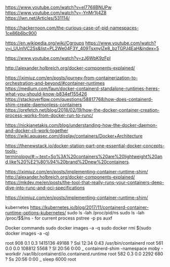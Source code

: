 https://www.youtube.com/watch?v=el7768BNUPw
https://www.youtube.com/watch?v=-YnMr1lj4Z8
https://lwn.net/Articles/531114/

https://hackernoon.com/the-curious-case-of-pid-namespaces-1ce86b6bc900

https://en.wikipedia.org/wiki/Cgroups
https://www.youtube.com/watch?v=j_UUnlVC2Ss&list=PL2We04F3Y_409TsxnyIZe8_bzTGPJ4EaH&index=5

https://www.youtube.com/watch?v=zJ6WbK9zFpI

http://alexander.holbreich.org/docker-components-explained/

https://iximiuz.com/en/posts/journey-from-containerization-to-orchestration-and-beyond/#container-runtimes
https://medium.com/faun/docker-containerd-standalone-runtimes-heres-what-you-should-know-b834ef155426
https://stackoverflow.com/questions/58817768/how-does-containerd-shim-create-daemonless-containers
https://prefetch.net/blog/2018/02/19/how-the-docker-container-creation-process-works-from-docker-run-to-runc/

https://nickjanetakis.com/blog/understanding-how-the-docker-daemon-and-docker-cli-work-together
https://wiki.aquasec.com/display/containers/Docker+Architecture

https://thenewstack.io/docker-station-part-one-essential-docker-concepts-tools-terminology/#:~:text=So%3A%20containers%20are%20lightweight%20and,like%20%E2%80%94%20brand%2Dnew%20containers.


https://iximiuz.com/en/posts/implementing-container-runtime-shim/
http://alexander.holbreich.org/docker-components-explained/
https://mkdev.me/en/posts/the-tool-that-really-runs-your-containers-deep-dive-into-runc-and-oci-specifications

https://iximiuz.com/en/posts/implementing-container-runtime-shim/

kubernetes
https://kubernetes.io/blog/2017/11/containerd-container-runtime-options-kubernetes/
sudo ls -lah /proc/pid/ns
sudo ls -lah /proc/$$/ns  - for current process
pstree -p
ps auxf

Docker
commands
sudo docker images -a -q
sudo docker rmi $(sudo docker images -a -q)

root       908  0.1  0.3 1415136 49188 ?       Ssl  12:34   0:43 /usr/bin/containerd
root       561  0.0  0.0 108812  5568 ?        Sl   20:56   0:00  \_ containerd-shim -namespace moby -workdir /var/lib/containerd/io.containerd.runtime
root       582  0.3  0.0   2292   680 ?        Ss   20:56   0:00      \_ sleep 6000
root    
